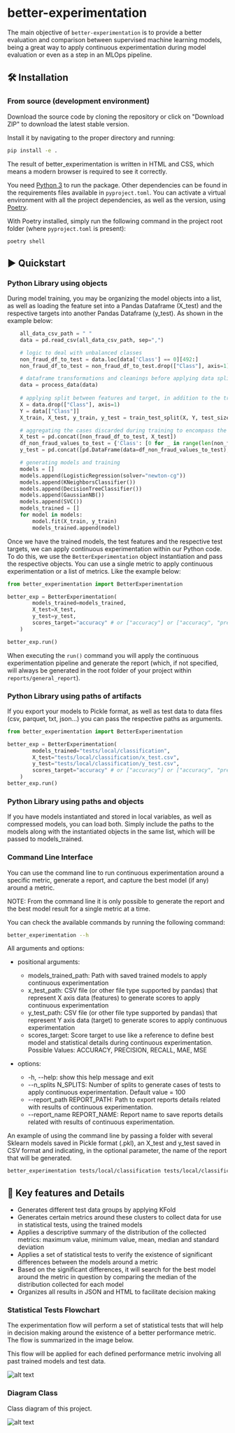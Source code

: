 # better-experimentation
The main objective of `better-experimentation` is to provide a better evaluation and comparison between supervised machine learning models, being a great way to apply continuous experimentation during model evaluation or even as a step in an MLOps pipeline.

## 🛠️ Installation

### From source (development environment)
Download the source code by cloning the repository or click on  "Download ZIP" to download the latest stable version.

Install it by navigating to the proper directory and running:

```sh
pip install -e .
```

The result of better_experimentation is written in HTML and CSS, which means a modern browser is required to see it correctly.

You need [Python 3](https://python3statement.github.io/) to run the package. Other dependencies can be found in the requirements files available in `pyproject.toml`. You can activate a virtual environment with all the project dependencies, as well as the version, using [Poetry](https://python-poetry.org).

With Poetry installed, simply run the following command in the project root folder (where `pyproject.toml` is present):   

```sh
poetry shell
```

## ▶️ Quickstart

### Python Library using objects
During model training, you may be organizing the model objects into a list, as well as loading the feature set into a Pandas Dataframe (X_test) and the respective targets into another Pandas Dataframe (y_test). As shown in the example below:

```python
    all_data_csv_path = " "
	data = pd.read_csv(all_data_csv_path, sep=",")

    # logic to deal with unbalanced classes
	non_fraud_df_to_test = data.loc[data['Class'] == 0][492:]
	non_fraud_df_to_test = non_fraud_df_to_test.drop(["Class"], axis=1)

    # dataframe transformations and cleanings before applying data split
	data = process_data(data) 
	
    # applying split between features and target, in addition to the training and testing part.
	X = data.drop(["Class"], axis=1)
	Y = data[["Class"]]
	X_train, X_test, y_train, y_test = train_test_split(X, Y, test_size=0.3, train_size=0.7)

    # aggregating the cases discarded during training to encompass the test scenarios
	X_test = pd.concat([non_fraud_df_to_test, X_test])
	df_non_fraud_values_to_test = {'Class': [0 for _ in range(len(non_fraud_df_to_test.values))]}
	y_test = pd.concat([pd.DataFrame(data=df_non_fraud_values_to_test), y_test])

    # generating models and training
	models = []
	models.append(LogisticRegression(solver="newton-cg"))
	models.append(KNeighborsClassifier())
	models.append(DecisionTreeClassifier())
	models.append(GaussianNB())
	models.append(SVC())
	models_trained = []
	for model in models:
		model.fit(X_train, y_train)
		models_trained.append(model)
```

Once we have the trained models, the test features and the respective test targets, we can apply continuous experimentation within our Python code. To do this, we use the `BetterExperimentation` object instantiation and pass the respective objects. You can use a single metric to apply continuous experimentation or a list of metrics. Like the example below:

```python
from better_experimentation import BetterExperimentation

better_exp = BetterExperimentation(
		models_trained=models_trained,
		X_test=X_test,
		y_test=y_test,
		scores_target="accuracy" # or ["accuracy"] or ["accuracy", "precision"]
	)

better_exp.run()
```

When executing the `run()` command you will apply the continuous experimentation pipeline and generate the report (which, if not specified, will always be generated in the root folder of your project within `reports/general_report`).

### Python Library using paths of artifacts
If you export your models to Pickle format, as well as test data to data files (csv, parquet, txt, json...) you can pass the respective paths as arguments.

```python
from better_experimentation import BetterExperimentation

better_exp = BetterExperimentation(
		models_trained="tests/local/classification",
		X_test="tests/local/classification/x_test.csv",
		y_test="tests/local/classification/y_test.csv",
		scores_target="accuracy" # or ["accuracy"] or ["accuracy", "precision"]
	)
better_exp.run()
```

### Python Library using paths and objects
If you have models instantiated and stored in local variables, as well as compressed models, you can load both. Simply include the paths to the models along with the instantiated objects in the same list, which will be passed to models_trained.

### Command Line Interface
You can use the command line to run continuous experimentation around a specific metric, generate a report, and capture the best model (if any) around a metric. 

NOTE: From the command line it is only possible to generate the report and the best model result for a single metric at a time.

You can check the available commands by running the following command:

```sh
better_experimentation --h
```

All arguments and options:

- positional arguments:
  - models_trained_path: Path with saved trained models to apply continuous experimentation
  - x_test_path: CSV file (or other file type supported by pandas) that represent X axis data (features) to generate scores to apply continuous experimentation
  - y_test_path: CSV file (or other file type supported by pandas) that represent Y axis data (target) to generate scores to apply continuous experimentation
  - scores_target: Score target to use like a reference to define best model and statistical details during continuous experimentation. Possible Values: ACCURACY, PRECISION, RECALL, MAE, MSE

- options:
  - -h, --help: show this help message and exit
  - --n_splits N_SPLITS: Number of splits to generate cases of tests to apply continuous experimentation. Default value = 100
  - --report_path REPORT_PATH: Path to export reports details related with results of continuous experimentation.
  - --report_name REPORT_NAME: Report name to save reports details related with results of continuous experimentation.

An example of using the command line by passing a folder with several Sklearn models saved in Pickle format (.pkl), an X_test and y_test saved in CSV format and indicating, in the optional parameter, the name of the report that will be generated.

```sh
better_experimentation tests/local/classification tests/local/classification/x_test.csv tests/local/classification/y_test.csv accuracy --report_name iury_teste
```

## 💎 Key features and Details
- Generates different test data groups by applying KFold
- Generates certain metrics around these clusters to collect data for use in statistical tests, using the trained models
- Applies a descriptive summary of the distribution of the collected metrics: maximum value, minimum value, mean, median and standard deviation
- Applies a set of statistical tests to verify the existence of significant differences between the models around a metric
- Based on the significant differences, it will search for the best model around the metric in question by comparing the median of the distribution collected for each model
- Organizes all results in JSON and HTML to facilitate decision making

### Statistical Tests Flowchart
The experimentation flow will perform a set of statistical tests that will help in decision making around the existence of a better performance metric. The flow is summarized in the image below.

This flow will be applied for each defined performance metric involving all past trained models and test data.

![alt text](https://github.com/iuryrosal/better-exp/blob/main/images/docs/experimental_pipeline.png)

### Diagram Class
Class diagram of this project.

![alt text](https://github.com/iuryrosal/better-exp/blob/main/images/docs/class_diagram.png)




